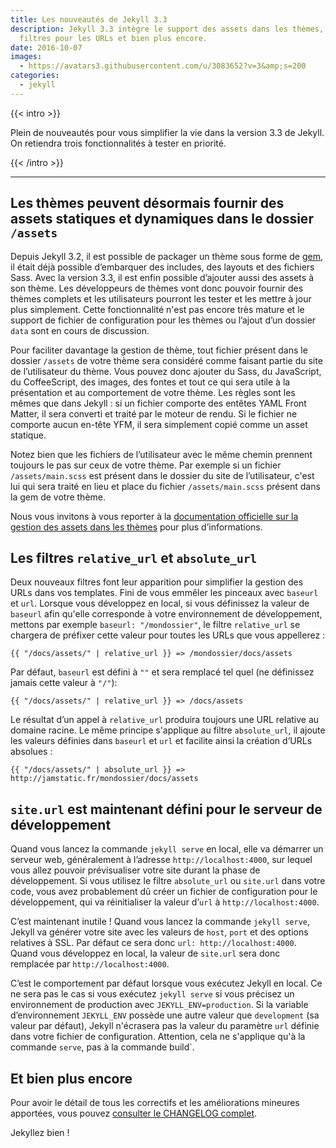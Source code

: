 ```yaml
---
title: Les nouveautés de Jekyll 3.3
description: Jekyll 3.3 intègre le support des assets dans les thèmes, de nouveaux
  filtres pour les URLs et bien plus encore.
date: 2016-10-07
images:
  - https://avatars3.githubusercontent.com/u/3083652?v=3&amp;s=200
categories:
  - jekyll
---
```


{{< intro >}}

Plein de nouveautés pour vous simplifier la vie dans la version
3.3 de Jekyll. On retiendra trois fonctionnalités à tester en priorité.

{{< /intro >}}

---

## Les thèmes peuvent désormais fournir des assets statiques et dynamiques dans le dossier `/assets`

Depuis Jekyll 3.2, il est possible de packager un thème sous forme de
[gem](http://guides.rubygems.org/), il était déjà possible d’embarquer des
includes, des layouts et des fichiers Sass. Avec la version 3.3, il est enfin
possible d’ajouter aussi des assets à son thème. Les développeurs de thèmes vont
donc pouvoir fournir des thèmes complets et les utilisateurs pourront les tester
et les mettre à jour plus simplement. Cette fonctionnalité n'est pas encore très
mature et le support de fichier de configuration pour les thèmes ou l’ajout d’un
dossier `data` sont en cours de discussion.

Pour faciliter davantage la gestion de thème, tout fichier présent dans le
dossier `/assets` de votre thème sera considéré comme faisant partie du site de
l’utilisateur du thème. Vous pouvez donc ajouter du Sass, du JavaScript, du
CoffeeScript, des images, des fontes et tout ce qui sera utile à la présentation
et au comportement de votre thème. Les règles sont les mêmes que dans Jekyll :
si un fichier comporte des entêtes YAML Front Matter, il sera converti et traité
par le moteur de rendu. Si le fichier ne comporte aucun en-tête YFM, il sera
simplement copié comme un asset statique.

Notez bien que les fichiers de l’utilisateur avec le même chemin prennent
toujours le pas sur ceux de votre thème. Par exemple si un fichier
`/assets/main.scss` est présent dans le dossier du site de l’utilisateur, c'est
lui qui sera traité en lieu et place du fichier `/assets/main.scss` présent dans
la gem de votre thème.

Nous vous invitons à vous reporter à la
[documentation officielle sur la gestion des assets dans les thèmes](https://jekyllrb.com/docs/themes/#assets)
pour plus d’informations.

## Les filtres `relative_url` et `absolute_url`

Deux nouveaux filtres font leur apparition pour simplifier la gestion des URLs
dans vos templates. Fini de vous emmêler les pinceaux avec `baseurl` et `url`.
Lorsque vous développez en local, si vous définissez la valeur de `baseurl` afin
qu'elle corresponde à votre environnement de développement, mettons par exemple
`baseurl: "/mondossier"`, le filtre `relative_url` se chargera de préfixer cette
valeur pour toutes les URLs que vous appellerez :

```liquid
{{ "/docs/assets/" | relative_url }} => /mondossier/docs/assets
```

Par défaut, `baseurl` est défini à `""` et sera remplacé tel quel (ne définissez
jamais cette valeur à `"/"`):

```liquid
{{ "/docs/assets/" | relative_url }} => /docs/assets
```

Le résultat d’un appel à `relative_url` produira toujours une URL relative au
domaine racine. Le même principe s'applique au filtre `absolute_url`, il ajoute
les valeurs définies dans `baseurl` et `url` et facilite ainsi la création
d’URLs absolues :

```liquid
{{ "/docs/assets/" | absolute_url }} => http://jamstatic.fr/mondossier/docs/assets
```

## `site.url` est maintenant défini pour le serveur de développement

Quand vous lancez la commande `jekyll serve` en local, elle va démarrer un
serveur web, généralement à l’adresse `http://localhost:4000`, sur lequel vous
allez pouvoir prévisualiser votre site durant la phase de développement. Si vous
utilisez le filtre `absolute_url` ou `site.url` dans votre code, vous avez
probablement dû créer un fichier de configuration pour le développement, qui va
réinitialiser la valeur d’`url` à `http://localhost:4000`.

C’est maintenant inutile ! Quand vous lancez la commande `jekyll serve`, Jekyll
va générer votre site avec les valeurs de `host`, `port` et des options
relatives à SSL. Par défaut ce sera donc `url: http://localhost:4000`. Quand
vous développez en local, la valeur de `site.url` sera donc remplacée par
`http://localhost:4000`.

C’est le comportement par défaut lorsque vous exécutez Jekyll en local. Ce ne
sera pas le cas si vous exécutez `jekyll serve` si vous précisez un
environnement de production avec `JEKYLL_ENV=production`. Si la variable
d’environnement `JEKYLL_ENV` possède une autre valeur que `development` (sa
valeur par défaut), Jekyll n'écrasera pas la valeur du paramètre `url` définie
dans votre fichier de configuration. Attention, cela ne s'applique qu'à la
commande `serve`, pas à la commande build`.

## Et bien plus encore

Pour avoir le détail de tous les correctifs et les améliorations mineures
apportées, vous pouvez
[consulter le CHANGELOG complet](https://jekyllrb.com/docs/history/#v3-3-0).

Jekyllez bien !
